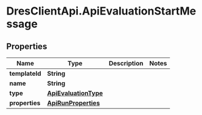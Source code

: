 # DresClientApi.ApiEvaluationStartMessage

## Properties

Name | Type | Description | Notes
------------ | ------------- | ------------- | -------------
**templateId** | **String** |  | 
**name** | **String** |  | 
**type** | [**ApiEvaluationType**](ApiEvaluationType.md) |  | 
**properties** | [**ApiRunProperties**](ApiRunProperties.md) |  | 


